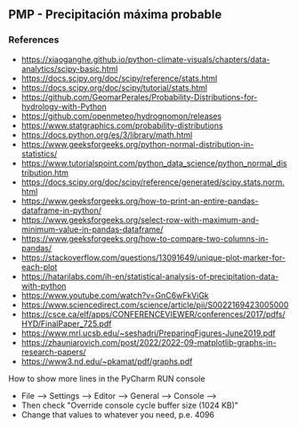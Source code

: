 ## PMP - Precipitación máxima probable

### References

* https://xiaoganghe.github.io/python-climate-visuals/chapters/data-analytics/scipy-basic.html
* https://docs.scipy.org/doc/scipy/reference/stats.html
* https://docs.scipy.org/doc/scipy/tutorial/stats.html
* https://github.com/GeomarPerales/Probability-Distributions-for-hydrology-with-Python
* https://github.com/openmeteo/hydrognomon/releases
* https://www.statgraphics.com/probability-distributions
* https://docs.python.org/es/3/library/math.html
* https://www.geeksforgeeks.org/python-normal-distribution-in-statistics/
* https://www.tutorialspoint.com/python_data_science/python_normal_distribution.htm
* https://docs.scipy.org/doc/scipy/reference/generated/scipy.stats.norm.html
* https://www.geeksforgeeks.org/how-to-print-an-entire-pandas-dataframe-in-python/
* https://www.geeksforgeeks.org/select-row-with-maximum-and-minimum-value-in-pandas-dataframe/
* https://www.geeksforgeeks.org/how-to-compare-two-columns-in-pandas/
* https://stackoverflow.com/questions/13091649/unique-plot-marker-for-each-plot
* https://hatarilabs.com/ih-en/statistical-analysis-of-precipitation-data-with-python
* https://www.youtube.com/watch?v=GnC6wFkViGk
* https://www.sciencedirect.com/science/article/pii/S0022169423005000
* https://csce.ca/elf/apps/CONFERENCEVIEWER/conferences/2017/pdfs/HYD/FinalPaper_725.pdf
* https://www.mrl.ucsb.edu/~seshadri/PreparingFigures-June2019.pdf
* https://zhauniarovich.com/post/2022/2022-09-matplotlib-graphs-in-research-papers/
* https://www3.nd.edu/~pkamat/pdf/graphs.pdf


How to show more lines in the PyCharm RUN console

* File --> Settings --> Editor --> General --> Console -->
* Then check "Override console cycle buffer size (1024 KB)"
* Change that values to whatever you need, p.e. 4096
